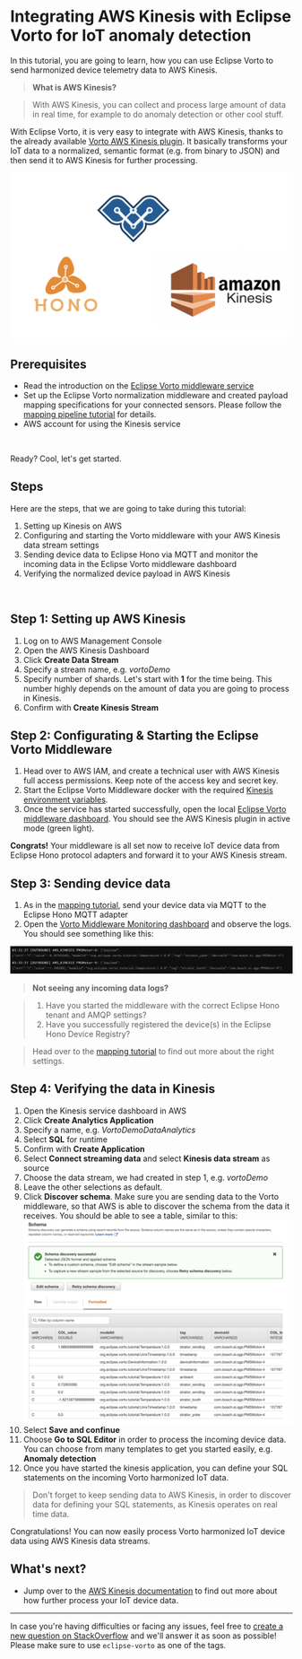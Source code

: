 # Integrating AWS Kinesis with Eclipse Vorto for IoT anomaly detection

In this tutorial, you are going to learn, how you can use Eclipse Vorto to send harmonized device telemetry data to AWS Kinesis. 

> **What is AWS Kinesis?** 

> With AWS Kinesis, you can collect and process large amount of data in real time, for example to do anomaly detection or other cool stuff.

With Eclipse Vorto, it is very easy to integrate with AWS Kinesis, thanks to the already available [Vorto AWS Kinesis plugin](https://github.com/eclipse/vorto-examples/blob/master/vorto-middleware/middleware-ext-kinesis/Readme.md). It basically transforms your IoT data to a normalized, semantic format (e.g. from binary to JSON) and then send it to AWS Kinesis for further processing. 

<img src="../images/tutorials/integrate_kinesis/cover.png"/>

## Prerequisites

* Read the introduction on the [Eclipse Vorto middleware service](https://github.com/eclipse/vorto-examples/blob/master/vorto-middleware/Readme.md)
* Set up the Eclipse Vorto normalization middleware and created payload mapping specifications for your connected sensors. Please follow the [mapping pipeline tutorial](create_mapping_pipeline.md) for details.
* AWS account for using the Kinesis service

<br />

Ready? Cool, let's get started.

## Steps

Here are the steps, that we are going to take during this tutorial:

1. Setting up Kinesis on AWS
2. Configuring and starting the Vorto middleware with your AWS Kinesis data stream settings
3. Sending device data to Eclipse Hono via MQTT and monitor the incoming data in the Eclipse Vorto middleware dashboard
4. Verifying the normalized device payload in AWS Kinesis

<br />

## Step 1: Setting up AWS Kinesis

1. Log on to AWS Management Console 
2. Open the AWS Kinesis Dashboard
3. Click **Create Data Stream**
4. Specify a stream name, e.g. *vortoDemo*
5. Specify number of shards. Let's start with **1** for the time being. This number highly depends on the amount of data you are going to process in Kinesis.
6. Confirm with **Create Kinesis Stream** 

## Step 2: Configurating & Starting the Eclipse Vorto Middleware

1. Head over to AWS IAM, and create a technical user with AWS Kinesis full access permissions. Keep note of the access key and secret key. 
2. Start the Eclipse Vorto Middleware docker with the required [Kinesis environment variables](https://github.com/eclipse/vorto-examples/blob/master/vorto-middleware/middleware-ext-kinesis/Readme.md#configuration).
3. Once the service has started successfully, open the local [Eclipse Vorto middleware dashboard](http://localhost:8080/#/plugins). You should see the AWS Kinesis plugin in active mode (green light). 

**Congrats!** Your middleware is all set now to receive IoT device data from Eclipse Hono protocol adapters and forward it to your AWS Kinesis stream.

## Step 3: Sending device data

1. As in the [mapping tutorial](create_mapping_pipeline.md), send your device data via MQTT to the Eclipse Hono MQTT adapter
2. Open the [Vorto Middleware Monitoring dashboard](http://localhost:8080/#/monitoring) and observe the logs. You should see something like this: 
<img src="../images/tutorials/integrate_kinesis/kinesis_logs.png"/>


> **Not seeing any incoming data logs?**

> 1. Have you started the middleware with the correct Eclipse Hono tenant and AMQP settings?
> 2. Have you successfully registered the device(s) in the Eclipse Hono Device Registry?

> Head over to the [mapping tutorial](create_mapping_pipeline.md) to find out more about the right settings. 

## Step 4: Verifying the data in Kinesis

1. Open the Kinesis service dashboard in AWS
2. Click **Create Analytics Application**
3. Specify a name, e.g. *VortoDemoDataAnalytics*
4. Select **SQL** for runtime
5. Confirm with **Create Application**
6. Select **Connect streaming data** and select **Kinesis data stream** as source
7. Choose the data stream, we had created in step 1, e.g. *vortoDemo*
8. Leave the other selections as default.
9. Click **Discover schema**. Make sure you are sending data to the Vorto middleware, so that AWS is able to discover the schema from the data it receives. You should be able to see a table, similar to this:<img src="../images/tutorials/integrate_kinesis/kinesis_discover_schema.png"/>
10. Select **Save and confinue**
11. Choose **Go to SQL Editor** in order to process the incoming device data. You can choose from many templates to get you started easily, e.g. **Anomaly detection**
12. Once you have started the kinesis application, you can define your SQL statements on the incoming Vorto harmonized IoT data.

> Don't forget to keep sending data to AWS Kinesis, in order to discover data for defining your SQL statements, as Kinesis operates on real time data. 

Congratulations! You can now easily process Vorto harmonized IoT device data using AWS Kinesis data streams.

## What's next?

* Jump over to the [AWS Kinesis documentation](https://docs.aws.amazon.com/kinesis/index.html) to find out more about how further process your IoT device data.


---

In case you're having difficulties or facing any issues, feel free to [create a new question on StackOverflow](https://stackoverflow.com/questions/ask) and we'll answer it as soon as possible!   
Please make sure to use `eclipse-vorto` as one of the tags. 
